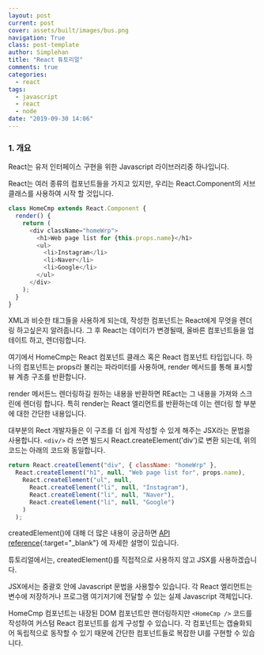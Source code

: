 ```yaml
---
layout: post
current: post
cover: assets/built/images/bus.png
navigation: True
class: post-template
author: Simplehan
title: "React 튜토리얼"
comments: true
categories:
  - react
tags:
  - javascript
  - react
  - node
date: "2019-09-30 14:06"
---
```


### 1. 개요

  React는 유저 인터페이스 구현을 위한 Javascript 라이브러리중 하나입니다.

  React는 여러 종류의 컴포넌트들을 가지고 있지만, 우리는 React.Component의 서브 클래스를 사용하여
  시작 할 것입니다.

  ```javascript
  class HomeCmp extends React.Component {
    render() {
      return (
        <div className="homeWrp">
          <h1>Web page list for {this.props.name}</h1>
          <ul>
            <li>Instagram</li>
            <li>Naver</li>
            <li>Google</li>
          </ul>
        </div>
      );
    }
  }
  ```

  XML과 비슷한 태그들을 사용하게 되는데, 작성한 컴포넌트는 React에게 무엇을 렌더링 하고싶은지 알려줍니다.
  그 후 React는 데이터가 변경될때, 올바른 컴포넌트들을 업테이트 하고, 렌더링합니다.

  여기에서 HomeCmp는 React 컴포넌트 클래스 혹은 React 컴포넌트 타입입니다.
  하나의 컴포넌트는 props라 불리는 파라미터를 사용하며, render 메서드를 통해 표시할 뷰 계층 구조를 반환합니다.

  render 메서든느 렌더링하길 원하는 내용을 반환하면 REact는 그 내용을 가져와 스크린에 렌더링 합니다.
  특히 render는 React 엘리먼트를 반환하는데 이는 렌더링 할 부분에 대한 간단한 내용입니다.

  대부분의 Rect 개발자들은 이 구조를 더 쉽게 작성할 수 있게 해주는 JSX라는 문법을 사용합니다.
  `<div/>` 라 쓰면 빌드시 React.createElement('div')로 변환 되는데, 위의 코드는 아래의 코드와 동일합니다.

  ```javascript
  return React.createElement("div", { className: "homeWrp" }, 
    React.createElement("h1", null, "Web page list for", props.name), 
      React.createElement("ul", null, 
        React.createElement("li", null, "Instagram"), 
        React.createElement("li", null, "Naver"), 
        React.createElement("li", null, "Google")
      )
    );
  ```

 createdElement()에 대해 더 많은 내용이 궁금하면 [API reference](https://reactjs-kr.firebaseapp.com/docs/react-api.html#createelement){:target="_blank"} 에 자세한 설명이 있습니다.

 튜토리얼에서는, createdElement()를 직접적으로 사용하지 않고 JSX를 사용하겠습니다.

 JSX에서는 중괄호 안에 Javascript 문법을 사용할수 있습니다. 각 React 엘리먼트는 변수에 저장하거나
 프로그램 여기저기에 전달할 수 있는 실제 Javascript 객체입니다. 

 HomeCmp 컴포넌트는 내장된 DOM 컴포넌트만 랜더링하지만 `<HomeCmp />` 코드를 작성하여 커스텀 React 컴포넌트를 쉽게 구성할 수 있습니다. 
 각 컴포넌트는 캡슐화되어 독립적으로 동작할 수 있기 때문에 간단한 컴포넌트들로 복잡한 UI를 구현할 수 있습니다.